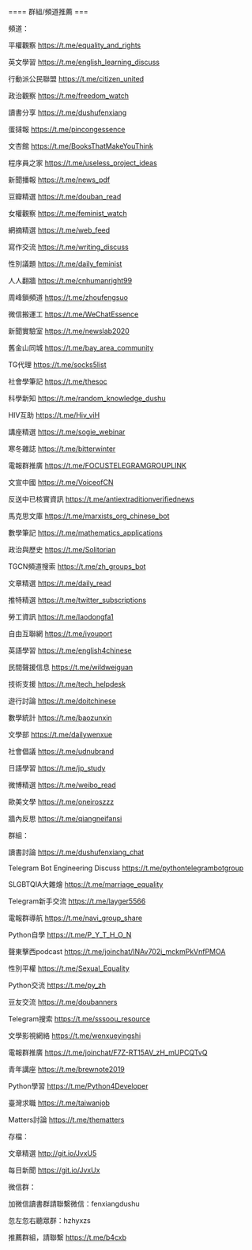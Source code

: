 ==== 群組/頻道推薦 ===

頻道：

平權觀察 https://t.me/equality_and_rights

英文學習 https://t.me/english_learning_discuss

行動派公民聯盟 https://t.me/citizen_united

政治觀察 https://t.me/freedom_watch

讀書分享 https://t.me/dushufenxiang

蛋撻報 https://t.me/pincongessence

文杏館 https://t.me/BooksThatMakeYouThink

程序員之家 https://t.me/useless_project_ideas

新聞播報 https://t.me/news_pdf

豆瓣精選 https://t.me/douban_read

女權觀察 https://t.me/feminist_watch

網摘精選 https://t.me/web_feed

寫作交流 https://t.me/writing_discuss

性別議題 https://t.me/daily_feminist

人人翻牆 https://t.me/cnhumanright99

周峰鎖頻道 https://t.me/zhoufengsuo

微信搬運工 https://t.me/WeChatEssence

新聞實驗室 https://t.me/newslab2020

舊金山同城 https://t.me/bay_area_community

TG代理 https://t.me/socks5list

社會學筆記 https://t.me/thesoc

科學新知 https://t.me/random_knowledge_dushu

HIV互助 https://t.me/Hiv_viH

講座精選 https://t.me/sogie_webinar

寒冬雜誌 https://t.me/bitterwinter

電報群推廣 https://t.me/FOCUSTELEGRAMGROUPLINK

文宣中國 https://t.me/VoiceofCN

反送中已核實資訊 https://t.me/antiextraditionverifiednews

馬克思文庫 https://t.me/marxists_org_chinese_bot

數學筆記 https://t.me/mathematics_applications

政治與歷史 https://t.me/Solitorian

TGCN頻道搜索 https://t.me/zh_groups_bot

文章精選 https://t.me/daily_read

推特精選 https://t.me/twitter_subscriptions

勞工資訊 https://t.me/laodongfa1

自由互聯網 https://t.me/iyouport

英語學習 https://t.me/english4chinese

民間聲援信息 https://t.me/wildweiguan

技術支援 https://t.me/tech_helpdesk

遊行討論 https://t.me/doitchinese

數學統計 https://t.me/baozunxin

文學部 https://t.me/dailywenxue

社會倡議 https://t.me/udnubrand

日語學習 https://t.me/jp_study

微博精選 https://t.me/weibo_read

歐美文學 https://t.me/oneiroszzz

牆內反思 https://t.me/qiangneifansi

群組：

讀書討論 https://t.me/dushufenxiang_chat

Telegram Bot Engineering Discuss https://t.me/pythontelegrambotgroup

SLGBTQIA大雜燴 https://t.me/marriage_equality

Telegram新手交流 https://t.me/layger5566

電報群導航 https://t.me/navi_group_share

Python自學 https://t.me/P_Y_T_H_O_N

聲東擊西podcast https://t.me/joinchat/INAv702i_mckmPkVnfPMOA

性別平權 https://t.me/Sexual_Equality

Python交流 https://t.me/py_zh

豆友交流 https://t.me/doubanners

Telegram搜索 https://t.me/sssoou_resource

文學影視網絡 https://t.me/wenxueyingshi

電報群推廣 https://t.me/joinchat/F7Z-RT15AV_zH_mUPCQTvQ

青年講座 https://t.me/brewnote2019

Python學習 https://t.me/Python4Developer

臺灣求職 https://t.me/taiwanjob

Matters討論 https://t.me/thematters

存檔：

文章精選 http://git.io/JvxU5

每日新聞 https://git.io/JvxUx

微信群：

加微信讀書群請聯繫微信：fenxiangdushu

忽左忽右聽眾群：hzhyxzs

推薦群組，請聯繫 https://t.me/b4cxb